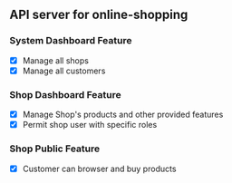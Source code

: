 ## API server for online-shopping

### System Dashboard Feature 

- [x] Manage all shops 
- [x] Manage all customers

### Shop Dashboard Feature 

- [x] Manage Shop's products and other provided features
- [x] Permit shop user with specific roles

### Shop Public Feature

- [x] Customer can browser and buy products